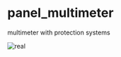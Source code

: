 # panel_multimeter
multimeter with protection systems

![real](https://1.bp.blogspot.com/-OLqn51YlM74/XsAVJwmFcOI/AAAAAAAAchE/sZO6Y_1yBjA1cpLBCaXrRaO4qxj3QCygwCLcBGAsYHQ/s200/afisai15.jpg)
